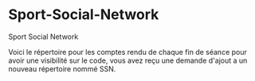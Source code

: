 # Sport-Social-Network
Sport Social Network

Voici le répertoire pour les comptes rendu de chaque fin de séance pour avoir une visibilité sur le code,
vous avez reçu une demande d'ajout a un nouveau répertoire nommé SSN.
